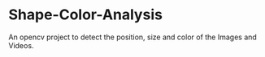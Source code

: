 # Shape-Color-Analysis
An opencv project to detect the position, size and color of the Images and Videos.
